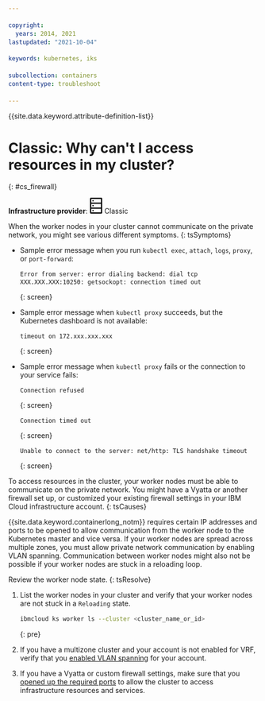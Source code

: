 ```yaml
---

copyright:
  years: 2014, 2021
lastupdated: "2021-10-04"

keywords: kubernetes, iks

subcollection: containers
content-type: troubleshoot

---
```


{{site.data.keyword.attribute-definition-list}}

  

# Classic: Why can't I access resources in my cluster?
{: #cs_firewall}

**Infrastructure provider**: ![Classic infrastructure provider icon.](images/icon-classic-2.png) Classic


When the worker nodes in your cluster cannot communicate on the private network, you might see various different symptoms.
{: tsSymptoms}

- Sample error message when you run `kubectl exec`, `attach`, `logs`, `proxy`, or `port-forward`:
    ```
    Error from server: error dialing backend: dial tcp XXX.XXX.XXX:10250: getsockopt: connection timed out
    ```
    {: screen}

- Sample error message when `kubectl proxy` succeeds, but the Kubernetes dashboard is not available:
    ```
    timeout on 172.xxx.xxx.xxx
    ```
    {: screen}

- Sample error message when `kubectl proxy` fails or the connection to your service fails:
    ```
    Connection refused
    ```
    {: screen}

    ```
    Connection timed out
    ```
    {: screen}

    ```
    Unable to connect to the server: net/http: TLS handshake timeout
    ```
    {: screen}



To access resources in the cluster, your worker nodes must be able to communicate on the private network. You might have a Vyatta or another firewall set up, or customized your existing firewall settings in your IBM Cloud infrastructure account.
{: tsCauses}

{{site.data.keyword.containerlong_notm}} requires certain IP addresses and ports to be opened to allow communication from the worker node to the Kubernetes master and vice versa. If your worker nodes are spread across multiple zones, you must allow private network communication by enabling VLAN spanning. Communication between worker nodes might also not be possible if your worker nodes are stuck in a reloading loop.


Review the worker node state.
{: tsResolve}

1. List the worker nodes in your cluster and verify that your worker nodes are not stuck in a `Reloading` state.
    ```sh
    ibmcloud ks worker ls --cluster <cluster_name_or_id>
    ```
    {: pre}

2. If you have a multizone cluster and your account is not enabled for VRF, verify that you [enabled VLAN spanning](/docs/containers?topic=containers-subnets#subnet-routing) for your account.
3. If you have a Vyatta or custom firewall settings, make sure that you [opened up the required ports](/docs/containers?topic=containers-firewall#firewall_outbound) to allow the cluster to access infrastructure resources and services.






